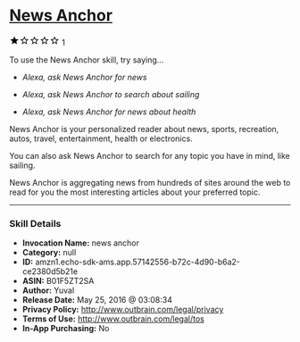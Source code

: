 # [News Anchor](http://alexa.amazon.com/#skills/amzn1.echo-sdk-ams.app.57142556-b72c-4d90-b6a2-ce2380d5b21e)
![1 stars](../../images/ic_star_black_18dp_1x.png)![1 stars](../../images/ic_star_border_black_18dp_1x.png)![1 stars](../../images/ic_star_border_black_18dp_1x.png)![1 stars](../../images/ic_star_border_black_18dp_1x.png)![1 stars](../../images/ic_star_border_black_18dp_1x.png) 1

To use the News Anchor skill, try saying...

* *Alexa, ask News Anchor for news*

* *Alexa, ask News Anchor to search about sailing*

* *Alexa, ask News Anchor for news about health*

News Anchor is your personalized reader about news, sports, recreation, autos, travel, entertainment, health or electronics.

You can also ask News Anchor to search for any topic you have in mind, like sailing.

News Anchor is aggregating news from hundreds of sites around the web to read for you the most interesting articles about your preferred topic.

***

### Skill Details

* **Invocation Name:** news anchor
* **Category:** null
* **ID:** amzn1.echo-sdk-ams.app.57142556-b72c-4d90-b6a2-ce2380d5b21e
* **ASIN:** B01F5ZT2SA
* **Author:** Yuval
* **Release Date:** May 25, 2016 @ 03:08:34
* **Privacy Policy:** http://www.outbrain.com/legal/privacy
* **Terms of Use:** http://www.outbrain.com/legal/tos
* **In-App Purchasing:** No
